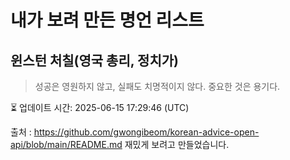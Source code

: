 # 내가 보려 만든 명언 리스트

##  윈스턴 처칠(영국 총리, 정치가)
> 성공은 영원하지 않고, 실패도 치명적이지 않다. 중요한 것은 용기다.


⏳ 업데이트 시간: 2025-06-15 17:29:46 (UTC)

출처 : https://github.com/gwongibeom/korean-advice-open-api/blob/main/README.md
재밌게 보려고 만들었습니다.

